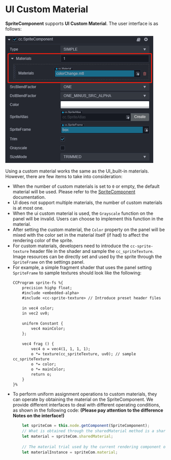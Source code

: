 # UI Custom Material
**SpriteComponent** supports **UI Custom Material**. The user interface is as follows:

![](ui-material/UIMaterial.png)

Using a custom material works the same as the UI_built-in materials. However, there are few items to take into consideration:

- When the number of custom materials is set to `0` or empty, the default material will be used. Please refer to the [SpriteComponent](../editor/sprite.md) documentation.
- UI does not support multiple materials, the number of custom materials is at most one.
- When the ui custom material is used, the `Grayscale` function on the panel will be invalid. Users can choose to implement this function in the material.
- After setting the custom material, the `Color` property on the panel will be mixed with the color set in the material itself (if had) to affect the rendering color of the sprite.
- For custom materials, developers need to introduce the `cc-sprite-texture` header file in the shader and sample the `cc_spriteTexture`. Image resources can be directly set and used by the sprite through the `SpriteFrame` on the settings panel.
- For example, a simple fragment shader that uses the panel setting `SpriteFrame` to sample textures should look like the following:
    ```
    CCProgram sprite-fs %{
        precision highp float;
        #include <embedded-alpha>
        #include <cc-sprite-texture> // Introduce preset header files

        in vec4 color;
        in vec2 uv0;
        
        uniform Constant {
            vec4 mainColor;
        };
        
        vec4 frag () {
            vec4 o = vec4(1, 1, 1, 1);
            o *= texture(cc_spriteTexture, uv0); // sample cc_spriteTexture
            o *= color;
            o *= mainColor;
            return o;
        }
    }%
    ```
- To perform uniform assignment operations to custom materials, they can operate by obtaining the material on the SpriteComponent. We provide different interfaces to deal with different operating conditions, as shown in the following code: **(Please pay attention to the difference Notes on the interface!)**
    ```ts
        let spriteCom = this.node.getComponent(SpriteComponent);
        // What is obtained through the sharedMaterial method is a shared material resource, and operations on material will affect all rendering objects that use this material
        let material = spriteCom.sharedMaterial;

        // The material trial used by the current rendering component obtained through the material method, the operation for material Instance will only affect the current component
        let materialInstance = spriteCom.material;

    ```


